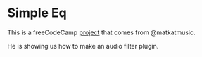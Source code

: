 # Simple Eq

This is a freeCodeCamp [project](https://www.programmingformusicians.com/simpleeq/) that comes from @matkatmusic.

He is showing us how to make an audio filter plugin.
